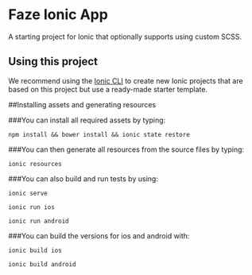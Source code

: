 Faze Ionic App
=====================

A starting project for Ionic that optionally supports using custom SCSS.

## Using this project

We recommend using the [Ionic CLI](https://github.com/driftyco/ionic-cli) to create new Ionic projects that are based on this project but use a ready-made starter template.

##Installing assets and generating resources

###You can install all required assets by typing:
```
npm install && bower install && ionic state restore
```

###You can then generate all resources from the source files by typing:
```
ionic resources
```
###You can also build and run tests by using:
```
ionic serve
```
```
ionic run ios
```
```
ionic run android
```
###You can build the versions for ios and android with:
```
ionic build ios
```
```
ionic build android
```
